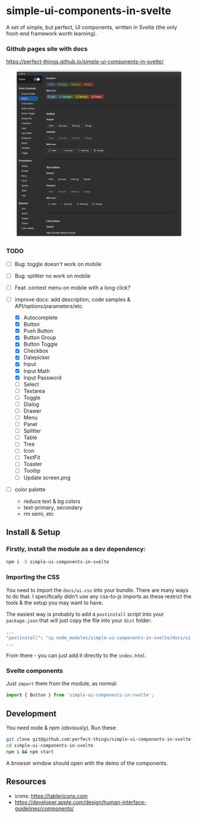 simple-ui-components-in-svelte
==============================

A set of simple, but perfect, UI components, written in Svelte (the only front-end framework worth learning).

### Github pages site with docs
https://perfect-things.github.io/simple-ui-components-in-svelte/


![Screenshot](screen.png)

### TODO
- [ ] Bug: toggle doesn't work on mobile
- [ ] Bug: splitter no work on mobile
- [ ] Feat: context menu on mobile with a long click?

- [ ] improve docs: add description, code samples & API/options/parameters/etc.
	- [x] Autocomplete
	- [x] Button
	- [x] Push Button
	- [x] Button Group
	- [x] Button Toggle
	- [x] Checkbox
	- [x] Datepicker
	- [x] Input
	- [x] Input Math
	- [x] Input Password
	- [ ] Select
	- [ ] Textarea
	- [ ] Toggle
	- [ ] Dialog
	- [ ] Drawer
	- [ ] Menu
	- [ ] Panel
	- [ ] Splitter
	- [ ] Table
	- [ ] Tree
	- [ ] Icon
	- [ ] TextFit
	- [ ] Toaster
	- [ ] Tooltip
    - [ ] Update screen.png

- [ ] color palette
  - reduce text & bg colors
  - text-primary, secondary
  - rm semi, etc



## Install & Setup

### Firstly, install the module as a dev dependency:
```sh
npm i -D simple-ui-components-in-svelte
```

### Importing the CSS
You need to import the `docs/ui.css` into your bundle.
There are many ways to do that. I specifically didn't use any css-to-js imports as these restrict the tools & the setup you may want to have.

The easiest way is probably to add a `postinstall` script into your `package.json` that will just copy the file into your `dist` folder:
```sh
...
"postinstall": "cp node_modules/simple-ui-components-in-svelte/docs/ui.css ./dist/ui.css"
...
```
From there - you can just add it directly to the `index.html`.

### Svelte components
Just `import` them from the module, as normal:
```js
import { Button } from 'simple-ui-components-in-svelte';
```


## Development

You need node & npm (obviously). Run these:
```sh
git clone git@github.com:perfect-things/simple-ui-components-in-svelte.git
cd simple-ui-components-in-svelte
npm i && npm start
```
A browser window should open with the demo of the components.



## Resources
- icons: https://tablericons.com
- https://developer.apple.com/design/human-interface-guidelines/components/
